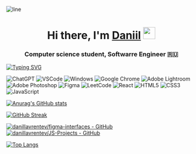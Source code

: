

![line](https://capsule-render.vercel.app/api?type=rect&color=gradient&height=2)

<h1 align="center">Hi there, I'm <a href="https://daniilshat.ru/" target="_blank">Daniil</a> 
<img src="https://github.com/blackcater/blackcater/raw/main/images/Hi.gif" height="32"/></h1>
<h3 align="center">Computer science student, Softwarre Engineer 🇷🇺</h3>

[![Typing SVG](https://readme-typing-svg.herokuapp.com?font=Fira+Code&pause=1000&width=435&lines=Hello+World)](https://git.io/typing-svg)

![ChatGPT](https://img.shields.io/badge/chatGPT-74aa9c?style=for-the-badge&logo=openai&logoColor=white)
![VSCode](https://img.shields.io/badge/visual%20studio%20code-007ACC.svg?&style=for-the-badge&logo=visual-studio-code&logoColor=white)
![Windows](https://img.shields.io/badge/Windows%2011-0078D6.svg?&style=for-the-badge&logo=windows%2011&logoColor=white)
![Google Chrome](https://img.shields.io/badge/Google%20Chrome-4285F4?style=for-the-badge&logo=GoogleChrome&logoColor=white)
![Adobe Lightroom](https://img.shields.io/badge/Adobe%20Lightroom-31A8FF.svg?style=for-the-badge&logo=Adobe%20Lightroom&logoColor=white)
![Adobe Photoshop](https://img.shields.io/badge/adobe%20photoshop-%2331A8FF.svg?style=for-the-badge&logo=adobe%20photoshop&logoColor=white)
![Figma](https://img.shields.io/badge/figma-%23F24E1E.svg?style=for-the-badge&logo=figma&logoColor=white)
![LeetCode](https://img.shields.io/badge/LeetCode-000000?style=for-the-badge&logo=LeetCode&logoColor=#d16c06)
![React](https://img.shields.io/badge/react-%2320232a.svg?style=for-the-badge&logo=react&logoColor=%2361DAFB)
![HTML5](https://img.shields.io/badge/html5-%23E34F26.svg?style=for-the-badge&logo=html5&logoColor=white)
![CSS3](https://img.shields.io/badge/css3-%231572B6.svg?style=for-the-badge&logo=css3&logoColor=white)
![JavaScript](https://img.shields.io/badge/javascript-%23323330.svg?style=for-the-badge&logo=javascript&logoColor=%23F7DF1E)

[![Anurag's GitHub stats](https://github-readme-stats.vercel.app/api?username=danillavrentev)](https://github.com/anuraghazra/github-readme-stats)

[![GitHub Streak](https://github-readme-streak-stats.herokuapp.com/?user=danillavrentev)](https://git.io/streak-stats)

[![danillavrentev/figma-interfaces - GitHub](https://gh-card.dev/repos/danillavrentev/figma-interfaces.svg?fullname=)](https://github.com/danillavrentev/figma-interfaces)
[![danillavrentev/JS-Projects - GitHub](https://gh-card.dev/repos/danillavrentev/JS-Projects.svg?fullname=)](https://github.com/danillavrentev/JS-Projects)

[![Top Langs](https://github-readme-stats.vercel.app/api/top-langs/?username=danillavrentev)](https://github.com/anuraghazra/github-readme-stats)




